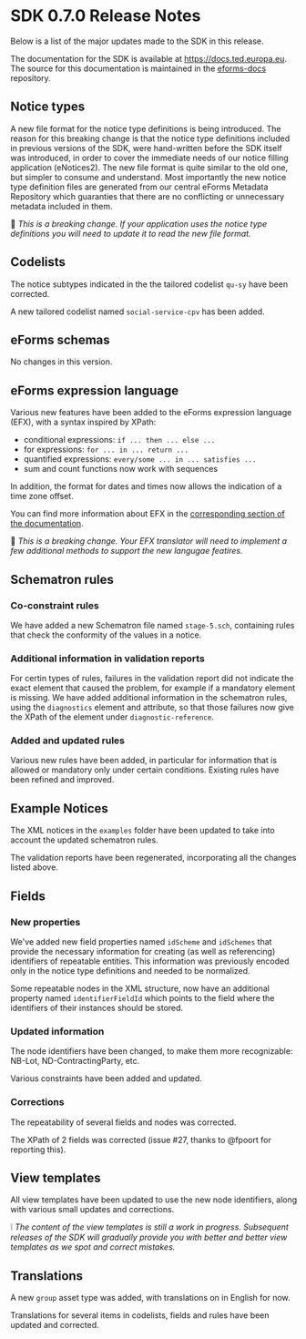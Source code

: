 # SDK 0.7.0 Release Notes

Below is a list of the major updates made to the SDK in this release.

The documentation for the SDK is available at https://docs.ted.europa.eu. The source for this documentation is maintained in the [eforms-docs](https://github.com/OP-TED/eforms-docs) repository.

## Notice types
A new file format for the notice type definitions is being introduced. The reason for this breaking change is that the notice type definitions included in previous versions of the SDK, were hand-written before the SDK itself was introduced, in order to cover the immediate needs of our notice filling application (eNotices2). The new file format is quite similar to the old one, but simpler to consume and understand. Most importantly the new notice type definition files are generated from our central eForms Metadata Repository which guaranties that there are no conflicting or unnecessary metadata included in them.

:construction: _This is a breaking change. If your application uses the notice type definitions you will need to update it to read the new file format._



## Codelists
The notice subtypes indicated in the  the tailored codelist `qu-sy` have been corrected.

A new tailored codelist named `social-service-cpv` has been added.


## eForms schemas
No changes in this version.


## eForms expression language
Various new features have been added to the eForms expression language (EFX), with a syntax inspired by XPath:
* conditional expressions: `if ... then ... else ...`
* for expressions: `for ... in ... return ...`
* quantified expressions: `every/some ... in ... satisfies ...`
* sum and count functions now work with sequences 

In addition, the format for dates and times now allows the indication of a time zone offset.

You can find more information about EFX in the [corresponding section of the documentation](https://docs.ted.europa.eu/eforms/0.7.0/efx).

:construction: _This is a breaking change. Your EFX translator will need to implement a few additional methods to support the new langugae featires._

## Schematron rules

### Co-constraint rules
We have added a new Schematron file named `stage-5.sch`, containing rules that check the conformity of the values in a notice.

### Additional information in validation reports
For certin types of rules, failures in the validation report did not indicate the exact element that caused the problem, for example if a mandatory element is missing. We have added additional information in the schematron rules, using the `diagnostics` element and attribute, so that those failures now give the XPath of the element under `diagnostic-reference`.

### Added and updated rules
Various new rules have been added, in particular for information that is allowed or mandatory only under certain conditions.
Existing rules have been refined and improved.


## Example Notices
The XML notices in the `examples` folder have been updated to take into account the updated schematron rules.

The validation reports have been regenerated, incorporating all the changes listed above.


## Fields

### New properties
We've added new field properties named `idScheme` and `idSchemes` that provide the necessary information for creating (as well as referencing) identifiers of repeatable entities. This information was previously encoded only in the notice type definitions and needed to be normalized.

Some repeatable nodes in the XML structure, now have an additional property named `identifierFieldId` which points to the field where the identifiers of their instances should be stored.

### Updated information
The node identifiers have been changed, to make them more recognizable: NB-Lot, ND-ContractingParty, etc.

Various constraints have been added and updated.

### Corrections
The repeatability of several fields and nodes was corrected.

The XPath of 2 fields was corrected (issue #27, thanks to @fpoort for reporting this).


## View templates
All view templates have been updated to use the new node identifiers, along with various small updates and corrections. 

:grey_exclamation: _The content of the view templates is still a work in progress. Subsequent releases of the SDK will gradually provide you with better and better view templates as we spot and correct mistakes._


## Translations
A new `group` asset type was added, with translations on in English for now.

Translations for several items in codelists, fields and rules have been updated and corrected.
